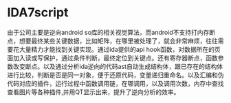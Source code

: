 # IDA7script

由于公司主要是逆向android so库的相关视觉算法，而android不支持打内存断点，想要最终某些关键数据，比如矩阵，在哪里被处理了，就会非常麻烦，往往需要花大量精力才能找到关键实现。通过ida提供的api hook函数，对数据所在的页面加入读或写保护，通过条件判断，最终定位到关键点。还有寄存器断点，函数参数改变断点。以及通过分析ida逆向的代码ast自动生成结构体，跟已存在的结构体进行比较，判断是否是同一对象，便于还原代码，变量递归重命名。以及汇编和伪代码对应的插件，运行过程中函数调用链，在哪调用，以及调用次数，内存中查找查看图片等各种插件,并用QT显示出来，提升了逆向分析的效率。
